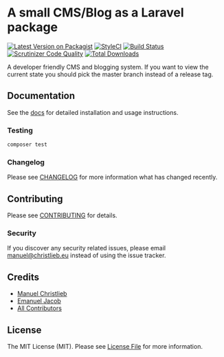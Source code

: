 # A small CMS/Blog as a Laravel package

[![Latest Version on Packagist](https://img.shields.io/packagist/v/oscer-io/oscer.svg?style=flat-square)](https://packagist.org/packages/oscer-io/oscer)
[![StyleCI](https://github.styleci.io/repos/244145339/shield?branch=master)](https://github.styleci.io/repos/244145339)
[![Build Status](https://img.shields.io/travis/oscer-io/oscer/master.svg?style=flat-square)](https://travis-ci.org/oscer-io/oscer)
[![Scrutinizer Code Quality](https://scrutinizer-ci.com/g/oscer-io/oscer/badges/quality-score.png?b=master)](https://scrutinizer-ci.com/g/oscer-io/oscer/?branch=master)
[![Total Downloads](https://img.shields.io/packagist/dt/oscer-io/oscer.svg?style=flat-square)](https://packagist.org/packages/oscer-io/oscer)

A developer friendly CMS and blogging system. 
If you want to view the current state you should pick the master branch instead of a release tag.

## Documentation
See the [docs](https://oscer.io) for detailed installation and usage instructions.

### Testing

``` bash
composer test
```

### Changelog

Please see [CHANGELOG](CHANGELOG.md) for more information what has changed recently.

## Contributing

Please see [CONTRIBUTING](CONTRIBUTING.md) for details.

### Security

If you discover any security related issues, please email manuel@christlieb.eu instead of using the issue tracker.

## Credits

- [Manuel Christlieb](https://github.com/bambamboole)
- [Emanuel Jacob](https://github.com/slashplusweb)
- [All Contributors](../../contributors)

## License

The MIT License (MIT). Please see [License File](LICENSE.md) for more information.

